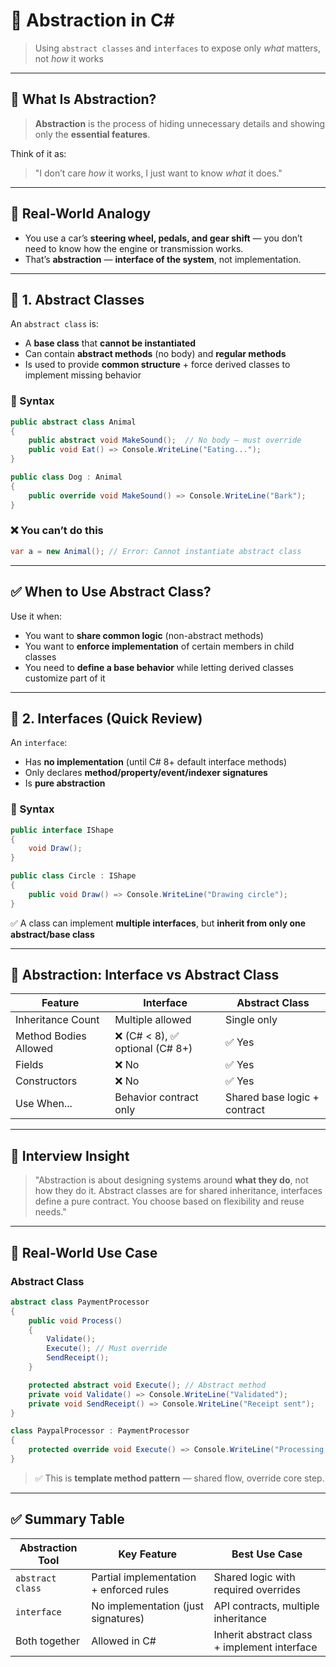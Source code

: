 # 🧠 **Abstraction in C#**

> Using `abstract classes` and `interfaces` to expose only _what_ matters, not _how_ it works

---

## 🚀 What Is Abstraction?

> **Abstraction** is the process of hiding unnecessary details and showing only the **essential features**.

Think of it as:

> "I don’t care _how_ it works, I just want to know _what_ it does."

---

## 🎯 Real-World Analogy

- You use a car’s **steering wheel, pedals, and gear shift** — you don’t need to know how the engine or transmission works.
- That’s **abstraction** — **interface of the system**, not implementation.

---

## 🧱 1. Abstract Classes

An `abstract class` is:

- A **base class** that **cannot be instantiated**
- Can contain **abstract methods** (no body) and **regular methods**
- Is used to provide **common structure** + force derived classes to implement missing behavior

### 🔧 Syntax

```csharp
public abstract class Animal
{
    public abstract void MakeSound();  // No body – must override
    public void Eat() => Console.WriteLine("Eating...");
}
```

```csharp
public class Dog : Animal
{
    public override void MakeSound() => Console.WriteLine("Bark");
}
```

### ❌ You can’t do this

```csharp
var a = new Animal(); // Error: Cannot instantiate abstract class
```

---

## ✅ When to Use Abstract Class?

Use it when:

- You want to **share common logic** (non-abstract methods)
- You want to **enforce implementation** of certain members in child classes
- You need to **define a base behavior** while letting derived classes customize part of it

---

## 🧱 2. Interfaces (Quick Review)

An `interface`:

- Has **no implementation** (until C# 8+ default interface methods)
- Only declares **method/property/event/indexer signatures**
- Is **pure abstraction**

### 🔧 Syntax

```csharp
public interface IShape
{
    void Draw();
}
```

```csharp
public class Circle : IShape
{
    public void Draw() => Console.WriteLine("Drawing circle");
}
```

✅ A class can implement **multiple interfaces**, but **inherit from only one abstract/base class**

---

## 🧠 Abstraction: Interface vs Abstract Class

| Feature               | Interface                        | Abstract Class               |
| --------------------- | -------------------------------- | ---------------------------- |
| Inheritance Count     | Multiple allowed                 | Single only                  |
| Method Bodies Allowed | ❌ (C# < 8), ✅ optional (C# 8+) | ✅ Yes                       |
| Fields                | ❌ No                            | ✅ Yes                       |
| Constructors          | ❌ No                            | ✅ Yes                       |
| Use When...           | Behavior contract only           | Shared base logic + contract |

---

## 💬 Interview Insight

> "Abstraction is about designing systems around **what they do**, not how they do it. Abstract classes are for shared inheritance, interfaces define a pure contract. You choose based on flexibility and reuse needs."

---

## 🧪 Real-World Use Case

### Abstract Class

```csharp
abstract class PaymentProcessor
{
    public void Process()
    {
        Validate();
        Execute(); // Must override
        SendReceipt();
    }

    protected abstract void Execute(); // Abstract method
    private void Validate() => Console.WriteLine("Validated");
    private void SendReceipt() => Console.WriteLine("Receipt sent");
}
```

```csharp
class PaypalProcessor : PaymentProcessor
{
    protected override void Execute() => Console.WriteLine("Processing PayPal...");
}
```

> ✅ This is **template method pattern** — shared flow, override core step.

---

## ✅ Summary Table

| Abstraction Tool | Key Feature                             | Best Use Case                                |
| ---------------- | --------------------------------------- | -------------------------------------------- |
| `abstract class` | Partial implementation + enforced rules | Shared logic with required overrides         |
| `interface`      | No implementation (just signatures)     | API contracts, multiple inheritance          |
| Both together    | Allowed in C#                           | Inherit abstract class + implement interface |
